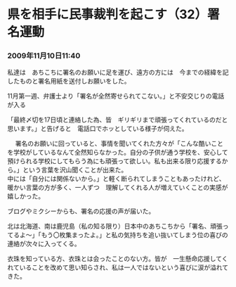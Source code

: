 # 県を相手に民事裁判を起こす（32）署名運動
### 2009年11月10日11:40

私達は　あちこちに署名のお願いに足を運び、遠方の方には　今までの経緯を記したものと署名用紙を送付しお願いをした。　

 

11月第一週、弁護士より「署名が全然寄せられてこない。」と不安交じりの電話が入る

「最終〆切を17日頃と連絡した為、皆　ギリギリまで頑張ってくれているのだと思います。」と告げると　電話口でホッとしている様子が伺えた。　

　
署名のお願いに回っていると、事情を聞いてくれた方々が「こんな酷いことを学校がしているなんて全然知らなかった。自分の子供が通う学校を、安心して預けられる学校にしてもらう為にも頑張って欲しい。私も出来る限り応援するから。」という言葉を沢山聞くことが出来た。  
中には「自分には関係ないから。」と軽く断られてしまうこともあったけれど、暖かい言葉の方が多く、一人ずつ　理解してくれる人が増えていくことの実感が嬉しかった。


ブログやミクシーからも、署名の応援の声が届いた。


北は北海道、南は鹿児島（私の知る限り）日本中のあちこちから「署名、頑張ってるよ～」「もう〇枚集まったよ。」と私の気持ちを追い抜いてしまう位の喜びの連絡が次々に入ってくる。

衣珠を知っている方、衣珠とは会ったことのない方。皆が　一生懸命応援してくれていることを改めて思い知らされ、私は一人ではないという喜びに涙が溢れてきた。 